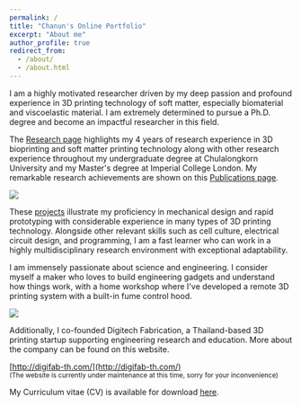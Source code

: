 ```yaml
---
permalink: /
title: "Chanun's Online Portfolio"
excerpt: "About me"
author_profile: true
redirect_from: 
  - /about/
  - /about.html
---
```


I am a highly motivated researcher driven by my deep passion and profound experience in 3D printing technology of soft matter, especially biomaterial and viscoelastic material. I am extremely determined to pursue a Ph.D. degree and become an impactful researcher in this field.

The [Research page](/research) highlights my 4 years of research experience in 3D bioprinting and soft matter printing technology along with other research experience throughout my undergraduate degree at Chulalongkorn University and my Master's degree at Imperial College London. My remarkable research achievements are shown on this [Publications page](/publications).

<img src='/images/research_images/4_2.gif'>

These [projects](/projects) illustrate my proficiency in mechanical design and rapid prototyping with considerable experience in many types of 3D printing technology. Alongside other relevant skills such as cell culture, electrical circuit design, and programming, I am a fast learner who can work in a highly multidisciplinary research environment with exceptional adaptability.

I am immensely passionate about science and engineering. I consider myself a maker who loves to build engineering gadgets and understand how things work, with a home workshop where I've developed a remote 3D printing system with a built-in fume control hood.

<img src='/images/about_images/Remote_Printer.jpg'>

Additionally, I co-founded Digitech Fabrication, a Thailand-based 3D printing startup supporting engineering research and education. More about the company can be found on this website. <br/>

[http://digifab-th.com/](http://digifab-th.com/) <br/><sub> (The website is currently under maintenance at this time, sorry for your inconvenience)

My Curriculum vitae (CV) is available for download [here](/files/Setthibhak-CV-Oct2023.pdf).